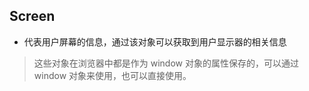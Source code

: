 ## Screen
- 代表用户屏幕的信息，通过该对象可以获取到用户显示器的相关信息

> 这些对象在浏览器中都是作为 window 对象的属性保存的，可以通过 window 对象来使用，也可以直接使用。